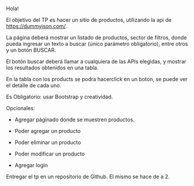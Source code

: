 Hola!

El objetivo del TP es hacer un sitio de productos, utilizando la api de https://dummyjson.com/.

La página deberá mostrar un listado de productos, sector de filtros, donde pueda ingresar un texto a buscar (único parámetro obligatorio), entre otros y un botón BUSCAR.

El botón buscar deberá llamar a cualquiera de las APIs elegidas, y mostrar los resultados obtenidos en una tabla.

En la tabla con los products se podra hacerclick en un boton, se puede ver el detalle de cada uno.

Es Obligatorio: usar Bootstrap y creatividad.

Opcionales: 

- Agregar páginado donde se muestren productos.

- Poder agregar un producto

- Poder eliminar un producto

- Poder modificar un producto

- Agregar login

Entregar el tp en un repositorio de Github. El mismo se hace de a 2.
